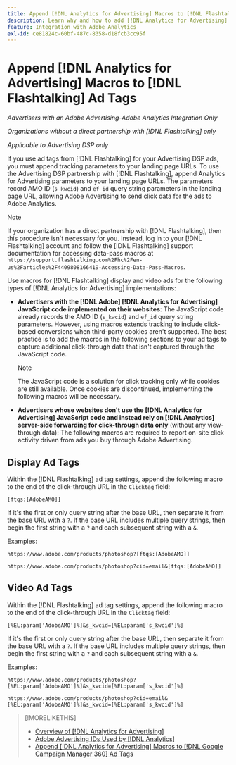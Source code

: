 ```yaml
---
title: Append [!DNL Analytics for Advertising] Macros to [!DNL Flashtalking] Ad Tags
description: Learn why and how to add [!DNL Analytics for Advertising] macros to your [!DNL Flashtalking] ad tags
feature: Integration with Adobe Analytics
exl-id: ce81824c-60bf-487c-8358-d18fcb3cc95f
---
```

# Append [!DNL Analytics for Advertising] Macros to [!DNL Flashtalking] Ad Tags

*Advertisers with an Adobe Advertising-Adobe Analytics Integration Only*

*Organizations without a direct partnership with [!DNL Flashtalking] only*

*Applicable to Advertising DSP only*

If you use ad tags from [!DNL Flashtalking] for your Advertising DSP ads, you must append tracking parameters to your landing page URLs. To use the Advertising DSP partnership with [!DNL Flashtalking], append Analytics for Advertising parameters to your landing page URLs. The parameters record AMO ID (`s_kwcid`) and `ef_id` query string parameters in the landing page URL, allowing Adobe Advertising to send click data for the ads to Adobe Analytics.

>[!NOTE]
>
>If your organization has a direct partnership with [!DNL Flashtalking], then this procedure isn't necessary for you. Instead, log in to your [!DNL Flashtalking] account and follow the [!DNL Flashtalking] support documentation for accessing data-pass macros at `https://support.flashtalking.com%2Fhc%2Fen-us%2Farticles%2F4409808166419-Accessing-Data-Pass-Macros`.

Use macros for [!DNL Flashtalking] display and video ads for the following types of [!DNL Analytics for Advertising] implementations:

* **Advertisers with the [!DNL Adobe] [!DNL Analytics for Advertising] JavaScript code implemented on their websites**: The JavaScript code already records the AMO ID (`s_kwcid`) and `ef_id` query string parameters. However, using macros extends tracking to include click-based conversions when third-party cookies aren't supported. The best practice is to add the macros in the following sections to your ad tags to capture additional click-through data that isn't captured through the JavaScript code.

  >[!NOTE]
  >
  >The JavaScript code is a solution for click tracking only while cookies are still available. Once cookies are discontinued, implementing the following macros will be necessary.

* **Advertisers whose websites don't use the [!DNL Analytics for Advertising] JavaScript code and instead rely on [!DNL Analytics] server-side forwarding for click-through data only** (without any view-through data): The following macros are required to report on-site click activity driven from ads you buy through Adobe Advertising.

## Display Ad Tags

Within the [!DNL Flashtalking] ad tag settings, append the following macro to the end of the click-through URL in the `Clicktag` field:

```
[ftqs:[AdobeAMO]]
```

If it's the first or only query string after the base URL, then separate it from the base URL with a `?`. If the base URL includes multiple query strings, then begin the first string with a `?` and each subsequent string with a `&`.

Examples:
  
`https://www.adobe.com/products/photoshop?[ftqs:[AdobeAMO]]`

`https://www.adobe.com/products/photoshop?cid=email&[ftqs:[AdobeAMO]]`

## Video Ad Tags

Within the [!DNL Flashtalking] ad tag settings, append the following macro to the end of the click-through URL in the `Clicktag` field:

```
[%EL:param['AdobeAMO']%]&s_kwcid=[%EL:param['s_kwcid']%]
```

If it's the first or only query string after the base URL, then separate it from the base URL with a `?`. If the base URL includes multiple query strings, then begin the first string with a `?` and each subsequent string with a `&`.

Examples:

`https://www.adobe.com/products/photoshop?[%EL:param['AdobeAMO']%]&s_kwcid=[%EL:param['s_kwcid']%]`

`https://www.adobe.com/products/photoshop?cid=email&[%EL:param['AdobeAMO']%]&s_kwcid=[%EL:param['s_kwcid']%]`

>[!MORELIKETHIS]
>
>* [Overview of [!DNL Analytics for Advertising]](overview.md)
>* [Adobe Advertising IDs Used by [!DNL Analytics]](/help/integrations/analytics/ids.md)
>* [Append [!DNL Analytics for Advertising] Macros to [!DNL Google Campaign Manager 360] Ad Tags](/help/integrations/analytics/macros-google-campaign-manager.md)


